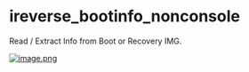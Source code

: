 # ireverse_bootinfo_nonconsole
Read / Extract Info from Boot or Recovery IMG.

[![image.png](https://i.ibb.co.com/tpFv9F8/image.png)](https://ibb.co.com/zVDBzDG)
